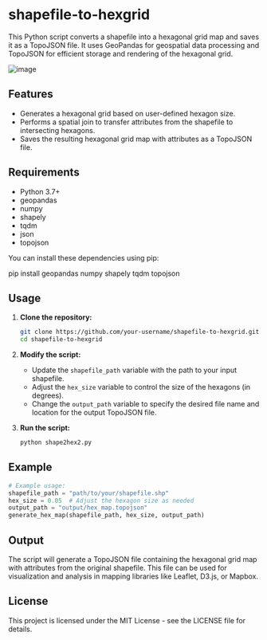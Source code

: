 # shapefile-to-hexgrid

This Python script converts a shapefile into a hexagonal grid map and saves it as a TopoJSON file. It uses GeoPandas for geospatial data processing and TopoJSON for efficient storage and rendering of the hexagonal grid.

![image](https://github.com/user-attachments/assets/13d85bd3-13ae-4432-b52d-ced594a64e96)


## Features

* Generates a hexagonal grid based on user-defined hexagon size.
* Performs a spatial join to transfer attributes from the shapefile to intersecting hexagons.
* Saves the resulting hexagonal grid map with attributes as a TopoJSON file.

## Requirements

* Python 3.7+
* geopandas
* numpy
* shapely
* tqdm
* json
* topojson

You can install these dependencies using pip:

pip install geopandas numpy shapely tqdm topojson


## Usage

1.  **Clone the repository:**

    ```bash
    git clone https://github.com/your-username/shapefile-to-hexgrid.git
    cd shapefile-to-hexgrid
    ```
2. **Modify the script:**
    * Update the `shapefile_path` variable with the path to your input shapefile.
    * Adjust the `hex_size` variable to control the size of the hexagons (in degrees).
    * Change the `output_path` variable to specify the desired file name and location for the output TopoJSON file.
3.  **Run the script:**

    ```bash
    python shape2hex2.py 
    ```

## Example

```python
# Example usage:
shapefile_path = "path/to/your/shapefile.shp"
hex_size = 0.05  # Adjust the hexagon size as needed
output_path = "output/hex_map.topojson" 
generate_hex_map(shapefile_path, hex_size, output_path)
```

## Output

The script will generate a TopoJSON file containing the hexagonal grid map with attributes from the original shapefile. This file can be used for visualization and analysis in mapping libraries like Leaflet, D3.js, or Mapbox.

## License

This project is licensed under the MIT License - see the LICENSE file for details.
